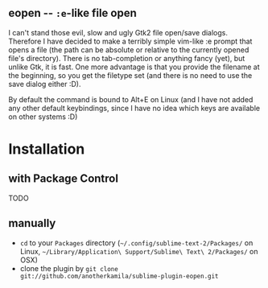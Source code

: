 eopen -- `:e`-like file open
----------------------------

I can't stand those evil, slow and ugly Gtk2 file open/save dialogs. Therefore I have decided to make a terribly simple vim-like :e prompt that opens a file (the path can be absolute or relative to the currently opened file's directory). There is no tab-completion or anything fancy (yet), but unlike Gtk, it is fast. One more advantage is that you provide the filename at the beginning, so you get the filetype set (and there is no need to use the save dialog either :D).

By default the command is bound to Alt+E on Linux (and I have not added any other default keybindings, since I have no idea which keys are available on other systems :D)

Installation
============

with Package Control
--------------------

TODO

manually
--------

- `cd` to your `Packages` directory (`~/.config/sublime-text-2/Packages/` on Linux, `~/Library/Application\ Support/Sublime\ Text\ 2/Packages/` on OSX)
- clone the plugin by `git clone git://github.com/anotherkamila/sublime-plugin-eopen.git`